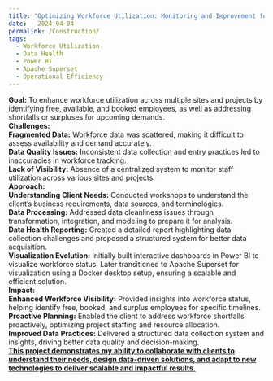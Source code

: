```yaml
---
title: "Optimizing Workforce Utilization: Monitoring and Improvement for a Construction Company"
date:   2024-04-04
permalink: /Construction/
tags:
  - Workforce Utilization 
  - Data Health
  - Power BI
  - Apache Superset
  - Operational Efficiency
---
```


**Goal:** To enhance workforce utilization across multiple sites and projects by identifying free, available, and booked employees, as well as addressing shortfalls or surpluses for upcoming demands.
\
**Challenges:**
\
**Fragmented Data:** Workforce data was scattered, making it difficult to assess availability and demand accurately.\
**Data Quality Issues:** Inconsistent data collection and entry practices led to inaccuracies in workforce tracking.\
**Lack of Visibility:** Absence of a centralized system to monitor staff utilization across various sites and projects.\
**Approach:**
\
**Understanding Client Needs:** Conducted workshops to understand the client’s business requirements, data sources, and terminologies.\
**Data Processing:** Addressed data cleanliness issues through transformation, integration, and modeling to prepare it for analysis.\
**Data Health Reporting:** Created a detailed report highlighting data collection challenges and proposed a structured system for better data acquisition.\
**Visualization Evolution:** Initially built interactive dashboards in Power BI to visualize workforce status. Later transitioned to Apache Superset for visualization using a Docker desktop setup, ensuring a scalable and efficient solution.\
**Impact:**
\
**Enhanced Workforce Visibility:** Provided insights into workforce status, helping identify free, booked, and surplus employees for specific timelines.\
**Proactive Planning:** Enabled the client to address workforce shortfalls proactively, optimizing project staffing and resource allocation.\
**Improved Data Practices:** Delivered a structured data collection system and insights, driving better data quality and decision-making.\
<ins>**This project demonstrates my ability to collaborate with clients to understand their needs, design data-driven solutions, and adapt to new technologies to deliver scalable and impactful results.**
